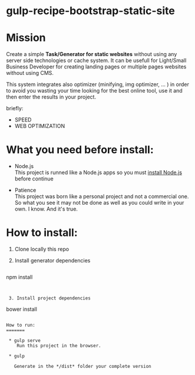 # gulp-recipe-bootstrap-static-site

Mission
=======

Create a simple **Task/Generator for static websites** without using any server side technologies or cache system.
It can be usefull for Light/Small Business Developer for creating landing pages or multiple pages websites without using CMS.

This system integrates also optimizer (minifying, img optimizer, ... ) in order to avoid you wasting your time looking for the best online tool, use it and then enter the results in your project.

briefly:
  * SPEED
  * WEB OPTIMIZATION
  


What you need before install:
=======

  * Node.js  
  This project is runned like a Node.js apps so you must [install Node.js](https://nodejs.org/download/) before continue
        
        
  * Patience  
  This project was born like a personal project and not a commercial one. So what you see it may not be done as well as you could write in your own. I know. And it's true.
  
How to install:
=======

 1. Clone locally this repo
 
 
 2. Install generator dependencies    
    ```
npm install
```
    
    
 3. Install project dependencies
 ```
bower install
```

How to run:
=======

 * gulp serve
    Run this project in the browser.

 * gulp 
 
   Generate in the */dist* folder your complete version

    